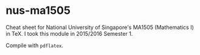 # nus-ma1505
Cheat sheet for National University of Singapore's MA1505 (Mathematics I) in TeX.
I took this module in 2015/2016 Semester 1.

Compile with `pdflatex`.
